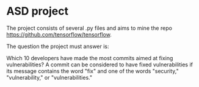 # ASD project


The project consists of several .py files and aims to mine the repo https://github.com/tensorflow/tensorflow. 

The question the project must answer is: 

Which 10 developers have made the most commits aimed at fixing vulnerabilities? A commit can be considered to have fixed vulnerabilities if its message contains the word "fix" and one of the words "security," "vulnerability," or "vulnerabilities."
